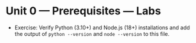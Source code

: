 # Unit 0 — Prerequisites — Labs

- Exercise: Verify Python (3.10+) and Node.js (18+) installations and add the output of `python --version` and `node --version` to this file.
